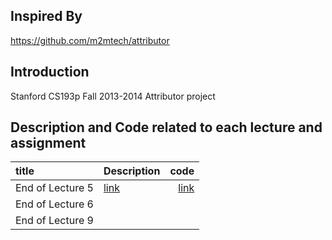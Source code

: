 ## Inspired By
https://github.com/m2mtech/attributor

## Introduction
Stanford CS193p Fall 2013-2014 Attributor project

## Description and Code related to each lecture and assignment

| title      | Description| code        | 
|:-----------|:-----------|------------:|
|End of Lecture 5| [link](https://github.com/HaeSeongPark/matchismo-2013-14/blob/master/Description/End%20of%20Lecture%202.md)   |   [link](https://github.com/HaeSeongPark/Attributor/tree/end_of_lecture5)|
|End of Lecture 6| []()   |   []()|
|End of Lecture 9| []()   |   []()|




